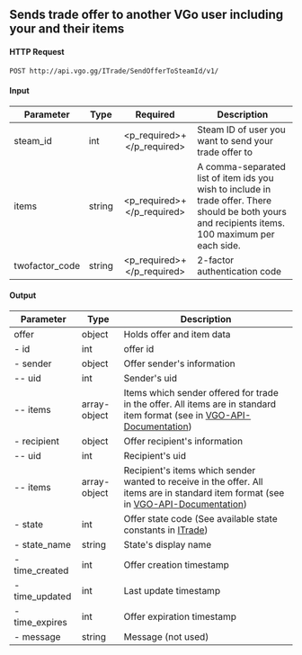 ## Sends trade offer to another VGo user including your and their items

#### HTTP Request

`POST http://api.vgo.gg/ITrade/SendOfferToSteamId/v1/`

#### Input

Parameter | Type | Required   | Description
--------- | -----| :--------: | -----------
steam_id | int |  <p_required>+</p_required> | Steam ID of user you want to send your trade offer to
items | string | <p_required>+</p_required> | A comma-separated list of item ids you wish to include in trade offer. There should be both yours and recipients items. 100 maximum per each side.
twofactor_code | string |  <p_required>+</p_required> | 2-factor authentication code

    
#### Output

Parameter | Type | Description
--------- | -----| -------- 
offer    | object | Holds offer and item data
  - id    | int | offer id
  - sender| object | Offer sender's information
  -- uid  | int | Sender's uid
  -- items| array-object | Items which sender offered for trade in the offer. All items are in standard item format (see in [VGO-API-Documentation](VGO-API-Documentation))
  - recipient| object | Offer recipient's information
  -- uid  | int | Recipient's uid
  -- items| array-object | Recipient's items which sender wanted to receive in the offer. All items are in standard item format (see in [VGO-API-Documentation](VGO-API-Documentation))
  - state | int | Offer state code (See available state constants in [ITrade](ITrade))
  - state_name | string | State's display name
  - time_created | int | Offer creation timestamp
  - time_updated | int | Last update timestamp
  - time_expires | int | Offer expiration timestamp
  - message | string | Message (not used)
